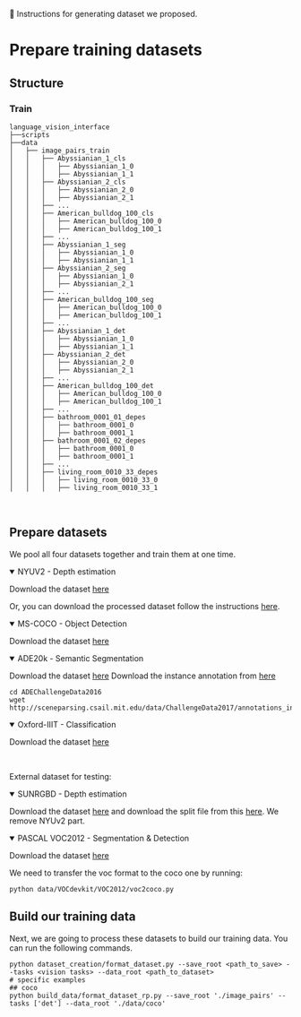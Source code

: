&#x1F31F; Instructions for generating dataset we proposed. 


# Prepare training datasets
## Structure
### Train

```
language_vision_interface
├──scripts
├──data
│   ├── image_pairs_train
│   │   ├── Abyssianian_1_cls
│   │   │   ├── Abyssianian_1_0
│   │   │   ├── Abyssianian_1_1
│   │   ├── Abyssianian_2_cls
│   │   │   ├── Abyssianian_2_0
│   │   │   ├── Abyssianian_2_1
│   │   ├── ...
│   │   ├── American_bulldog_100_cls
│   │   │   ├── American_bulldog_100_0
│   │   │   ├── American_bulldog_100_1
│   │   ├── ...
│   │   ├── Abyssianian_1_seg
│   │   │   ├── Abyssianian_1_0
│   │   │   ├── Abyssianian_1_1
│   │   ├── Abyssianian_2_seg
│   │   │   ├── Abyssianian_1_0
│   │   │   ├── Abyssianian_2_1
│   │   ├── ...
│   │   ├── American_bulldog_100_seg
│   │   │   ├── American_bulldog_100_0
│   │   │   ├── American_bulldog_100_1
│   │   ├── ...
│   │   ├── Abyssianian_1_det
│   │   │   ├── Abyssianian_1_0
│   │   │   ├── Abyssianian_1_1
│   │   ├── Abyssianian_2_det
│   │   │   ├── Abyssianian_2_0
│   │   │   ├── Abyssianian_2_1
│   │   ├── ...
│   │   ├── American_bulldog_100_det
│   │   │   ├── American_bulldog_100_0
│   │   │   ├── American_bulldog_100_1
│   │   ├── ...
│   │   ├── bathroom_0001_01_depes
│   │   │   ├── bathroom_0001_0
│   │   │   ├── bathroom_0001_1
│   │   ├── bathroom_0001_02_depes
│   │   │   ├── bathroom_0001_0
│   │   │   ├── bathroom_0001_1
│   │   ├── ...
│   │   ├── living_room_0010_33_depes
│   │   │   ├── living_room_0010_33_0
│   │   │   ├── living_room_0010_33_1

```
<br>

## Prepare datasets
We pool all four datasets together and train them at one time.

<details open>
<summary>NYUV2 - Depth estimation</summary>

Download the dataset [here](https://cs.nyu.edu/~silberman/datasets/nyu_depth_v2.html)

Or, you can download the processed dataset follow the instructions [here](https://github.com/zhyever/Monocular-Depth-Estimation-Toolbox/blob/main/docs/dataset_prepare.md#NYU).
</details>


<details open>
<summary>MS-COCO - Object Detection</summary>

Download the dataset [here](https://cocodataset.org/)
</details>

<details open>
<summary>ADE20k - Semantic Segmentation</summary>

Download the dataset [here](http://data.csail.mit.edu/places/ADEchallenge/ADEChallengeData2016.zip)
Download the instance annotation from [here](http://sceneparsing.csail.mit.edu/)
```
cd ADEChallengeData2016
wget http://sceneparsing.csail.mit.edu/data/ChallengeData2017/annotations_instance.tar
```
</details>

<details open>
<summary>Oxford-IIIT - Classification</summary>

Download the dataset [here](https://www.robots.ox.ac.uk/~vgg/data/pets/)
</details>
<br/>

External dataset for testing:
<details open>
<summary>SUNRGBD - Depth estimation</summary>

Download the dataset [here](https://rgbd.cs.princeton.edu/) and download the split file from this [here](https://github.com/zhyever/Monocular-Depth-Estimation-Toolbox/tree/main/splits). We remove NYUv2 part.

</details>


<details open>
<summary>PASCAL VOC2012 - Segmentation & Detection</summary>

Download the dataset [here](http://host.robots.ox.ac.uk/pascal/VOC/voc2012/VOCtrainval_11-May-2012.tar)

We need to transfer the voc format to the coco one by running:
```shell
python data/VOCdevkit/VOC2012/voc2coco.py
```
</details>

## Build our training data

Next, we are going to process these datasets to build our training data. You can run the following commands.

```shell
python dataset_creation/format_dataset.py --save_root <path_to_save> --tasks <vision tasks> --data_root <path_to_dataset>
# specific examples
## coco
python build_data/format_dataset_rp.py --save_root './image_pairs' --tasks ['det'] --data_root './data/coco'
```